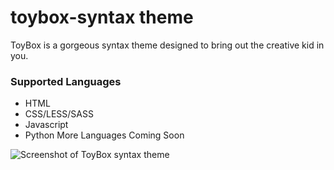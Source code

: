 # toybox-syntax theme

ToyBox is a gorgeous syntax theme designed to bring out the creative kid in you.

### Supported Languages
- HTML
- CSS/LESS/SASS
- Javascript
- Python
More Languages Coming Soon

![Screenshot of ToyBox syntax theme](https://i.imgur.com/cBms5a3.png)

